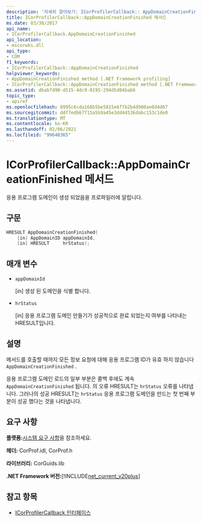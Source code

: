 ```yaml
---
description: '자세히 알아보기: ICorProfilerCallback:: AppDomainCreationFinished 메서드'
title: ICorProfilerCallback::AppDomainCreationFinished 메서드
ms.date: 03/30/2017
api_name:
- ICorProfilerCallback.AppDomainCreationFinished
api_location:
- mscorwks.dll
api_type:
- COM
f1_keywords:
- ICorProfilerCallback::AppDomainCreationFinished
helpviewer_keywords:
- AppDomainCreationFinished method [.NET Framework profiling]
- ICorProfilerCallback::AppDomainCreationFinished method [.NET Framework profiling]
ms.assetid: dbab7d90-d515-4dc9-8195-294d5d04bab6
topic_type:
- apiref
ms.openlocfilehash: 6995c6cda168b5be5815e6f7b2b4d900ae0d4d67
ms.sourcegitcommit: ddf7edb67715a5b9a45e3dd44536dabc153c1de0
ms.translationtype: MT
ms.contentlocale: ko-KR
ms.lasthandoff: 02/06/2021
ms.locfileid: "99648365"
---
```

# <a name="icorprofilercallbackappdomaincreationfinished-method"></a>ICorProfilerCallback::AppDomainCreationFinished 메서드

응용 프로그램 도메인이 생성 되었음을 프로파일러에 알립니다.  
  
## <a name="syntax"></a>구문  
  
```cpp  
HRESULT AppDomainCreationFinished(  
    [in] AppDomainID appDomainId,  
    [in] HRESULT     hrStatus);
```  
  
## <a name="parameters"></a>매개 변수

- `appDomainId`

  \[in] 생성 된 도메인을 식별 합니다.

- `hrStatus`

  \[in] 응용 프로그램 도메인 만들기가 성공적으로 완료 되었는지 여부를 나타내는 HRESULT입니다.

## <a name="remarks"></a>설명  

 메서드를 호출할 때까지 모든 정보 요청에 대해 응용 프로그램 ID가 유효 하지 않습니다 `AppDomainCreationFinished` .  
  
 응용 프로그램 도메인 로드의 일부 부분은 콜백 후에도 계속 `AppDomainCreationFinished` 됩니다. 의 오류 HRESULT는 `hrStatus` 오류를 나타냅니다. 그러나의 성공 HRESULT는 `hrStatus` 응용 프로그램 도메인을 만드는 첫 번째 부분이 성공 했다는 것을 나타냅니다.  
  
## <a name="requirements"></a>요구 사항  

 **플랫폼:**[시스템 요구 사항](../../get-started/system-requirements.md)을 참조하세요.  
  
 **헤더:** CorProf.idl, CorProf.h  
  
 **라이브러리:** CorGuids.lib  
  
 **.NET Framework 버전:**[!INCLUDE[net_current_v20plus](../../../../includes/net-current-v20plus-md.md)]  
  
## <a name="see-also"></a>참고 항목

- [ICorProfilerCallback 인터페이스](icorprofilercallback-interface.md)
